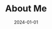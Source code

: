 ---
title: "About Me"  # Add a page title.
date: "2024-01-01"  # Add today's date.
type: landing  # Page type is a Widget Page

sections:
  - block: about.biography
    id: about
    content: 
      title: Bio
      username: admin
  - block: skills
    content:
      title: Skills
      text: ''
      # Choose a user to display skills from (a folder name within `content/authors/`)
      username: admin
    design:
      columns: '2'
      view: compact
  - block: experience 
    content:
      title: Experience
      date_format: Jan 2006
      items:
        - title: Graduate Instructor
          company: Texas Tech University
          company_url: ''
          company_logo: 
          location: Texas
          date_start: '2023-08-01'
          date_end: ''
          description: |2-
              Responsibilities include:

              * Lecturing
              * Preparing Homework and slides
              * Grading ~100 students
              * Exam creation 
        - title: Teaching Assisent  
          company: Texas Tech University
          company_url: ''
          company_logo: 
          location: Texas
          date_start: '2021-08-01'
          date_end: '2023-08-01'
          description: Grading exams, met with students, provided supplemental notes
    design:
      columns: '1'
      view: compact
      background:
      gradient_start: '#3D080C'
      gradient_end: '#070B10'
      gradient_angle: 90
---